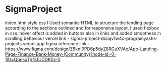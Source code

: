 # SigmaProject
index.html
style.css
I Used semantic HTML to structure the landing page according to the sections outlined and for responsive layout, I used flexbox in css. 
hover effect is added in buttons also in links and added smoothess in scrolling behaviour
vercel link - sigma-project-dcuqv1w4c-programyashs-projects.vercel.app
figma reference link - https://www.figma.com/design/Z8knI9PD6p5dyZ8RGuXVAo/App-Landing-Page-Finance-Bank-Money-(Community)?node-id=0-1&t=QqesxTjrNJUCDK0x-0
